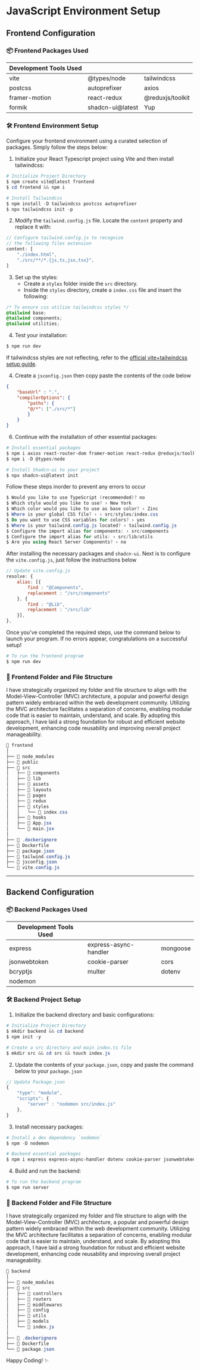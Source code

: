 # JavaScript Environment Setup

## Frontend Configuration

### 📦 Frontend Packages Used

| Development Tools Used | | |
|------------------------|-|-|
| vite | @types/node | tailwindcss |
| postcss | autoprefixer | axios |
| framer-motion | react-redux | @reduxjs/toolkit | 
| formik | shadcn-ui@latest | Yup |

### 🛠 Frontend Environment Setup

Configure your frontend environment using a curated selection of packages. Simply follow the steps below:

1. Initialize your React Typescript project using Vite and then install tailwindcss:
```powershell
# Initialize Project Directory
$ npm create vite@latest frontend
$ cd frontend && npm i

# Install Tailwindcss
$ npm install -D tailwindcss postcss autoprefixer
$ npx tailwindcss init -p
```
2. Modify the `tailwind.config.js` file. Locate the `content` property and replace it with:
```js
// Configure tailwind.config.js to recognize 
// the following files extension
content: [
    "./index.html",
    "./src/**/*.{js,ts,jsx,tsx}",
]
```
3. Set up the styles:
   - Create a `styles` folder inside the `src` directory.
   - Inside the `styles` directory, create a `index.css` file and insert the following:
```css
/* To ensure css utilize tailwindcss styles */
@tailwind base;
@tailwind components;
@tailwind utilities;
```
4. Test your installation:
```powershell 
$ npm run dev
```
If tailwindcss styles are not reflecting, refer to the [official vite+tailwindcss setup guide](https://tailwindcss.com/docs/guides/vite).

4. Create a `jsconfig.json` then copy paste the contents of the code below

```json
{
    "baseUrl" : ".",
    "compilerOptions": {
        "paths": {
        "@/*": ["./src/*"]
        }
    }
}
```

6. Continue with the installation of other essential packages:
```powershell
# Install essential packages
$ npm i axios react-router-dom framer-motion react-redux @reduxjs/toolkit
$ npm i -D @types/node

# Install Shadcn-ui to your project
$ npx shadcn-ui@latest init
```

Follow these steps inorder to prevent any errors to occur
```powershell
$ Would you like to use TypeScript (recommended)? no
$ Which style would you like to use? › New York
$ Which color would you like to use as base color? › Zinc
$ Where is your global CSS file? › › src/styles/index.css
$ Do you want to use CSS variables for colors? › yes
$ Where is your tailwind.config.js located? › tailwind.config.js
$ Configure the import alias for components: › src/components
$ Configure the import alias for utils: › src/lib/utils
$ Are you using React Server Components? › no
```

After installing the necessary packages and `shadcn-ui`. Next is to configure the `vite.config.js`, just follow the instructions below

```JavaScript
// Update vite.config.js
resolve: {
    alias: [{
        find : "@Components",
        replacement : "/src/components"
    }, {
        find : "@Lib",
        replacement : "/src/lib"
    }],
},
```

Once you've completed the required steps, use the command below to launch your program. If no errors appear, congratulations on a successful setup!

```powershell
# To run the frontend program
$ npm run dev
```


### 📂 Frontend Folder and File Structure

I have strategically organized my folder and file structure to align with the Model-View-Controller (MVC) architecture, a popular and powerful design pattern widely embraced within the web development community. Utilizing the MVC architecture facilitates a separation of concerns, enabling modular code that is easier to maintain, understand, and scale. By adopting this approach, I have laid a strong foundation for robust and efficient website development, enhancing code reusability and improving overall project manageability.

```powershell
📂 frontend
│
├── 📂 node_modules
├── 📂 public 
├── 📂 src
│   ├── 📂 components
│   ├── 📂 lib
│   ├── 📂 assets
│   ├── 📂 layouts
│   ├── 📂 pages
│   ├── 📂 redux
│   ├── 📂 styles
│   │   └── 📄 index.css
│   ├── 📂 hooks
│   ├── 📄 App.jsx
│   └── 📄 main.jsx
│
├── 📄 .dockerignore
├── 📄 Dockerfile
├── 📄 package.json
├── 📄 tailwind.config.js
├── 📄 jsconfig.json
└── 📄 vite.config.js
```

---

## Backend Configuration

### 📦 Backend Packages Used

| Development Tools Used | | |
|------------------------|-|-|
| express | express-async-handler | mongoose |
| jsonwebtoken | cookie-parser | cors |
| bcryptjs | multer | dotenv | 
| nodemon | | |

### 🛠 Backend Project Setup

1. Initialize the backend directory and basic configurations:
```powershell
# Initialize Project Directory
$ mkdir backend && cd backend
$ npm init -y

# Create a src directory and main index.ts file
$ mkdir src && cd src && touch index.js
```
2. Update the contents of your `package.json`, copy and paste the command below to your `package.json`
```JavaScript
// Update Package.json
{
    "type": "module",
    "scripts": {
        "server" : "nodemon src/index.js"
    },
}
```

3. Install necessary packages:
```powershell
# Install a dev dependency `nodemon`
$ npm -D nodemon 

# Backend essential packages
$ npm i express express-async-handler dotenv cookie-parser jsonwebtoken bcryptjs mongoose cors multer 
```
4. Build and run the backend:
```powershell
# To run the backend program
$ npm run server
```

### 📂 Backend Folder and File Structure

I have strategically organized my folder and file structure to align with the Model-View-Controller (MVC) architecture, a popular and powerful design pattern widely embraced within the web development community. Utilizing the MVC architecture facilitates a separation of concerns, enabling modular code that is easier to maintain, understand, and scale. By adopting this approach, I have laid a strong foundation for robust and efficient website development, enhancing code reusability and improving overall project manageability.

```powershell
📂 backend
│
├── 📂 node_modules
├── 📂 src
│   ├── 📂 controllers
│   ├── 📂 routers
│   ├── 📂 middlewares
│   ├── 📂 config
│   ├── 📂 utils
│   ├── 📂 models
│   └── 📄 index.js
│
├── 📄 .dockerignore
├── 📄 Dockerfile
└── 📄 package.json
```

Happy Coding! ✨
